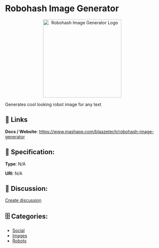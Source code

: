 # Robohash Image Generator
<p align="center">
    <img width="256" src="https://raw.githubusercontent.com/apis-list/apis-list/main/apis/robohash-image-generator/logo_256x256.png" alt="Robohash Image Generator Logo"/>
</p>

Generates cool looking robot image for any text

##  🔗 Links
**Docs / Website**: https://www.mashape.com/blaazetech/robohash-image-generator

## 🧬 Specification:
**Type**: N/A

**URI**: N/A

## 💬 Discussion:
[Create discussion](https://github.com/apis-list/apis-list/discussions/new)

## 🗄️ Categories:
- [Social](https://github.com/apis-list/apis-list#social)
- [Images](https://github.com/apis-list/apis-list#images)
- [Robots](https://github.com/apis-list/apis-list#robots)



